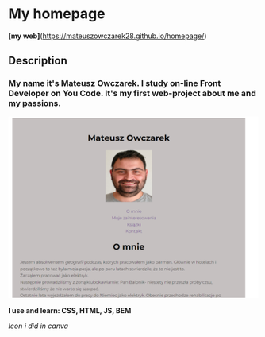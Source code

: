 # My homepage

**[my web]**(https://mateuszowczarek28.github.io/homepage/)
## Description

### My name it's Mateusz Owczarek. I study on-line Front Developer on You Code. It's my first web-project about me and my passions.


![view web](https://github.com/MateuszOwczarek28/homepage/blob/main/picture/scan.png)


**I use and learn: CSS, HTML, JS, BEM**

*Icon i did in canva*


